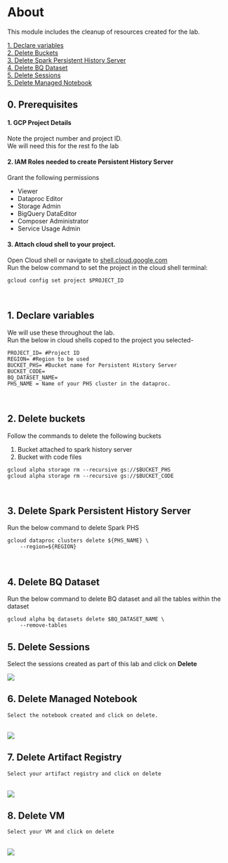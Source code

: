 # About

This module includes the cleanup of resources created for the lab.

[1. Declare variables](07-cleanup.md#1-declare-variables)<br>
[2. Delete Buckets](07-cleanup.md#2-delete-buckets)<br>
[3. Delete Spark Persistent History Server](07-cleanup.md#3-delete-spark-persistent-history-server)<br>
[4. Delete BQ Dataset](07-cleanup.md#4-delete-bq-dataset)<br>
[5. Delete Sessions](07-cleanup.md#5-delete-sessions)<br>
[5. Delete Managed Notebook](07-cleanup.md#6-delete-managed-notebook)

## 0. Prerequisites

#### 1. GCP Project Details
Note the project number and project ID. <br>
We will need this for the rest fo the lab

#### 2. IAM Roles needed to create Persistent History Server
Grant the following permissions
- Viewer
- Dataproc Editor
- Storage Admin
- BigQuery DataEditor
- Composer Administrator
- Service Usage Admin


#### 3. Attach cloud shell to your project.
Open Cloud shell or navigate to [shell.cloud.google.com](https://shell.cloud.google.com) <br>
Run the below command to set the project in the cloud shell terminal:
```
gcloud config set project $PROJECT_ID

```

<br>

## 1. Declare variables

We will use these throughout the lab. <br>
Run the below in cloud shells coped to the project you selected-

```
PROJECT_ID= #Project ID
REGION= #Region to be used
BUCKET_PHS= #Bucket name for Persistent History Server
BUCKET_CODE=
BQ_DATASET_NAME=
PHS_NAME = Name of your PHS cluster in the dataproc.
```

<br>

## 2. Delete buckets

Follow the commands to delete the following buckets
1. Bucket attached to spark history server
2. Bucket with code files

```
gcloud alpha storage rm --recursive gs://$BUCKET_PHS
gcloud alpha storage rm --recursive gs://$BUCKET_CODE
```

<br>

## 3. Delete Spark Persistent History Server

Run the below command to delete Spark PHS

```
gcloud dataproc clusters delete ${PHS_NAME} \
	--region=${REGION}
```

<br>

## 4. Delete BQ Dataset

Run the below command to delete BQ dataset and all the tables within the dataset

```
gcloud alpha bq datasets delete $BQ_DATASET_NAME \
	--remove-tables
```

## 5. Delete Sessions

Select the sessions created as part of this lab and click on **Delete**
<br>

<kbd>
<img src=/images/sessions6.png />
</kbd>

<br>

## 6. Delete Managed Notebook

    Select the notebook created and click on delete.

 <br>

<kbd>
<img src=/images/sessions7.png />
</kbd>

<br>

## 7. Delete Artifact Registry

    Select your artifact registry and click on delete

 <br>

<kbd>
<img src=/images/delete_artifact_registry.png />
</kbd>

<br>

## 8. Delete VM

    Select your VM and click on delete

 <br>

<kbd>
<img src=/images/delete_vm.png />
</kbd>

<br>
